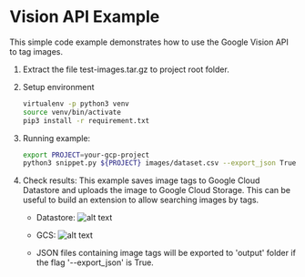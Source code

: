 # Vision API Example

This simple code example demonstrates how to use the Google Vision API to tag images.
1.  Extract the file test-images.tar.gz to project root folder.
2.  Setup environment
    ```bash
    virtualenv -p python3 venv
    source venv/bin/activate
    pip3 install -r requirement.txt
    ```
2.  Running example:
    ```bash
    export PROJECT=your-gcp-project
    python3 snippet.py ${PROJECT} images/dataset.csv --export_json True
    ```

3. Check results:
    This example saves image tags to Google Cloud Datastore and uploads the image to Google Cloud Storage. This can be useful to build an extension to allow searching images by tags.

    * Datastore:
      ![alt text](https://storage.googleapis.com/vision-api-example/staging/datastore.png)

    * GCS:
      ![alt text](https://storage.googleapis.com/vision-api-example/staging/gcs.png)

    * JSON files containing image tags will be exported to 'output' folder if the flag '--export_json' is True.